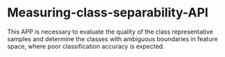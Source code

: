 # Measuring-class-separability-API
This APP is necessary to evaluate the quality of the class representative samples and determine the classes with ambiguous boundaries in feature space, where poor classification accuracy is expected.
